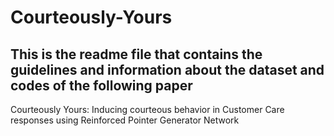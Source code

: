 # Courteously-Yours

## This is the readme file that contains the guidelines and information about the dataset and codes of the following paper

Courteously Yours:  Inducing courteous behavior in Customer Care responses using Reinforced Pointer Generator Network
